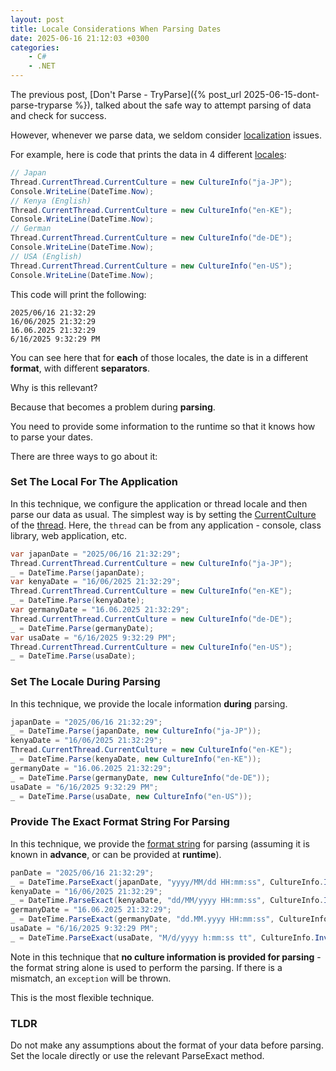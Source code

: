 ```yaml
---
layout: post
title: Locale Considerations When Parsing Dates
date: 2025-06-16 21:12:03 +0300
categories:
    - C#
    - .NET
---
```


The previous post, [Don't Parse - TryParse]({% post_url 2025-06-15-dont-parse-tryparse %}), talked about the safe way to attempt parsing of data and check for success.

However, whenever we parse data, we seldom consider [localization](https://en.wikipedia.org/wiki/Language_localisation) issues.

For example, here is code that prints the data in 4 different [locales](https://learn.microsoft.com/en-us/dotnet/core/extensions/localization):

```c#
// Japan
Thread.CurrentThread.CurrentCulture = new CultureInfo("ja-JP");
Console.WriteLine(DateTime.Now);
// Kenya (English)
Thread.CurrentThread.CurrentCulture = new CultureInfo("en-KE");
Console.WriteLine(DateTime.Now);
// German
Thread.CurrentThread.CurrentCulture = new CultureInfo("de-DE");
Console.WriteLine(DateTime.Now);
// USA (English)
Thread.CurrentThread.CurrentCulture = new CultureInfo("en-US");
Console.WriteLine(DateTime.Now);
```

This code will print the following:

```plaintext
2025/06/16 21:32:29
16/06/2025 21:32:29
16.06.2025 21:32:29
6/16/2025 9:32:29 PM
```

You can see here that for **each** of those locales, the date is in a different **format**, with different **separators**.

Why is this rellevant?

Because that becomes a problem during **parsing**.

You need to provide some information to the runtime so that it knows how to parse your dates.

There are three ways to go about it:

### Set The Local For The Application

In this technique, we configure the application or thread locale and then parse our data as usual. The simplest way is by setting the [CurrentCulture](https://learn.microsoft.com/en-us/dotnet/fundamentals/runtime-libraries/system-globalization-cultureinfo-currentculture) of the [thread](https://learn.microsoft.com/en-us/dotnet/standard/threading/using-threads-and-threading). Here, the `thread` can be from any application - console, class library, web application, etc.

```c#
var japanDate = "2025/06/16 21:32:29";
Thread.CurrentThread.CurrentCulture = new CultureInfo("ja-JP");
_ = DateTime.Parse(japanDate);
var kenyaDate = "16/06/2025 21:32:29";
Thread.CurrentThread.CurrentCulture = new CultureInfo("en-KE");
_ = DateTime.Parse(kenyaDate);
var germanyDate = "16.06.2025 21:32:29";
Thread.CurrentThread.CurrentCulture = new CultureInfo("de-DE");
_ = DateTime.Parse(germanyDate);
var usaDate = "6/16/2025 9:32:29 PM";
Thread.CurrentThread.CurrentCulture = new CultureInfo("en-US");
_ = DateTime.Parse(usaDate);
```

### Set The Locale During Parsing

In this technique, we provide the locale information **during** parsing.

```c#
japanDate = "2025/06/16 21:32:29";
_ = DateTime.Parse(japanDate, new CultureInfo("ja-JP"));
kenyaDate = "16/06/2025 21:32:29";
Thread.CurrentThread.CurrentCulture = new CultureInfo("en-KE");
_ = DateTime.Parse(kenyaDate, new CultureInfo("en-KE"));
germanyDate = "16.06.2025 21:32:29";
_ = DateTime.Parse(germanyDate, new CultureInfo("de-DE"));
usaDate = "6/16/2025 9:32:29 PM";
_ = DateTime.Parse(usaDate, new CultureInfo("en-US"));
```

### Provide The Exact Format String For Parsing

In this technique, we provide the [format string](https://learn.microsoft.com/en-us/dotnet/standard/base-types/standard-numeric-format-strings) for parsing (assuming it is known in **advance**, or can be provided at **runtime**).

```c#
panDate = "2025/06/16 21:32:29";
_ = DateTime.ParseExact(japanDate, "yyyy/MM/dd HH:mm:ss", CultureInfo.InvariantCulture, DateTimeStyles.None);
kenyaDate = "16/06/2025 21:32:29";
_ = DateTime.ParseExact(kenyaDate, "dd/MM/yyyy HH:mm:ss", CultureInfo.InvariantCulture, DateTimeStyles.None);
germanyDate = "16.06.2025 21:32:29";
_ = DateTime.ParseExact(germanyDate, "dd.MM.yyyy HH:mm:ss", CultureInfo.InvariantCulture, DateTimeStyles.None);
usaDate = "6/16/2025 9:32:29 PM";
_ = DateTime.ParseExact(usaDate, "M/d/yyyy h:mm:ss tt", CultureInfo.InvariantCulture, DateTimeStyles.None);
```

Note in this technique that **no culture information is provided for parsing** - the format string alone is used to perform the parsing. If there is a mismatch, an `exception` will be thrown.

This is the most flexible technique.

### TLDR

Do not make any assumptions about the format of your data before parsing. Set the locale directly or use the relevant ParseExact method.
